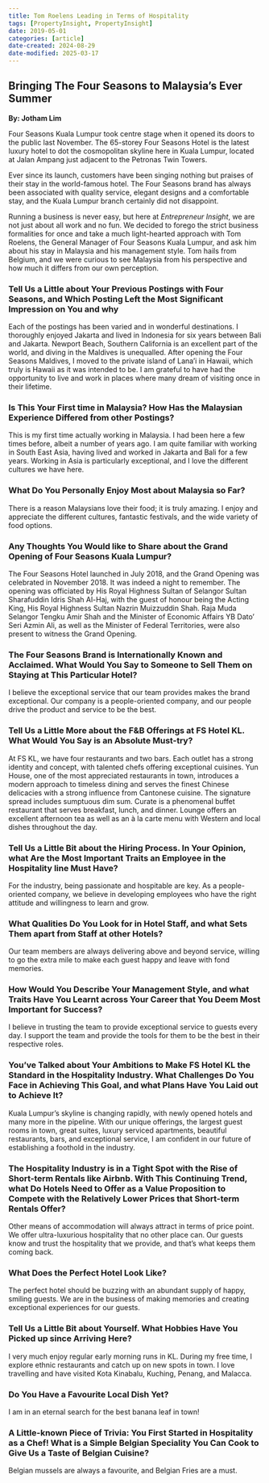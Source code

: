```yaml
---
title: Tom Roelens Leading in Terms of Hospitality
tags: [PropertyInsight, PropertyInsight]
date: 2019-05-01
categories: [article]
date-created: 2024-08-29
date-modified: 2025-03-17
---
```


## Bringing The Four Seasons to Malaysia’s Ever Summer

**By: Jotham Lim**

Four Seasons Kuala Lumpur took centre stage when it opened its doors to the public last November. The 65-storey Four Seasons Hotel is the latest luxury hotel to dot the cosmopolitan skyline here in Kuala Lumpur, located at Jalan Ampang just adjacent to the Petronas Twin Towers.

Ever since its launch, customers have been singing nothing but praises of their stay in the world-famous hotel. The Four Seasons brand has always been associated with quality service, elegant designs and a comfortable stay, and the Kuala Lumpur branch certainly did not disappoint.

Running a business is never easy, but here at _Entrepreneur Insight_, we are not just about all work and no fun. We decided to forego the strict business formalities for once and take a much light-hearted approach with Tom Roelens, the General Manager of Four Seasons Kuala Lumpur, and ask him about his stay in Malaysia and his management style. Tom hails from Belgium, and we were curious to see Malaysia from his perspective and how much it differs from our own perception.

### Tell Us a Little about Your Previous Postings with Four Seasons, and Which Posting Left the Most Significant Impression on You and why

Each of the postings has been varied and in wonderful destinations. I thoroughly enjoyed Jakarta and lived in Indonesia for six years between Bali and Jakarta. Newport Beach, Southern California is an excellent part of the world, and diving in the Maldives is unequalled. After opening the Four Seasons Maldives, I moved to the private island of Lana’i in Hawaii, which truly is Hawaii as it was intended to be. I am grateful to have had the opportunity to live and work in places where many dream of visiting once in their lifetime.

### Is This Your First time in Malaysia? How Has the Malaysian Experience Differed from other Postings?

This is my first time actually working in Malaysia. I had been here a few times before, albeit a number of years ago. I am quite familiar with working in South East Asia, having lived and worked in Jakarta and Bali for a few years. Working in Asia is particularly exceptional, and I love the different cultures we have here.

### What Do You Personally Enjoy Most about Malaysia so Far?

There is a reason Malaysians love their food; it is truly amazing. I enjoy and appreciate the different cultures, fantastic festivals, and the wide variety of food options.

### Any Thoughts You Would like to Share about the Grand Opening of Four Seasons Kuala Lumpur?

The Four Seasons Hotel launched in July 2018, and the Grand Opening was celebrated in November 2018. It was indeed a night to remember. The opening was officiated by His Royal Highness Sultan of Selangor Sultan Sharafuddin Idris Shah Al-Haj, with the guest of honour being the Acting King, His Royal Highness Sultan Nazrin Muizzuddin Shah. Raja Muda Selangor Tengku Amir Shah and the Minister of Economic Affairs YB Dato’ Seri Azmin Ali, as well as the Minister of Federal Territories, were also present to witness the Grand Opening.

### The Four Seasons Brand is Internationally Known and Acclaimed. What Would You Say to Someone to Sell Them on Staying at This Particular Hotel?

I believe the exceptional service that our team provides makes the brand exceptional. Our company is a people-oriented company, and our people drive the product and service to be the best.

### Tell Us a Little More about the F&B Offerings at FS Hotel KL. What Would You Say is an Absolute Must-try?

At FS KL, we have four restaurants and two bars. Each outlet has a strong identity and concept, with talented chefs offering exceptional cuisines. Yun House, one of the most appreciated restaurants in town, introduces a modern approach to timeless dining and serves the finest Chinese delicacies with a strong influence from Cantonese cuisine. The signature spread includes sumptuous dim sum. Curate is a phenomenal buffet restaurant that serves breakfast, lunch, and dinner. Lounge offers an excellent afternoon tea as well as an à la carte menu with Western and local dishes throughout the day.

### Tell Us a Little Bit about the Hiring Process. In Your Opinion, what Are the Most Important Traits an Employee in the Hospitality line Must Have?

For the industry, being passionate and hospitable are key. As a people-oriented company, we believe in developing employees who have the right attitude and willingness to learn and grow.

### What Qualities Do You Look for in Hotel Staff, and what Sets Them apart from Staff at other Hotels?

Our team members are always delivering above and beyond service, willing to go the extra mile to make each guest happy and leave with fond memories.

### How Would You Describe Your Management Style, and what Traits Have You Learnt across Your Career that You Deem Most Important for Success?

I believe in trusting the team to provide exceptional service to guests every day. I support the team and provide the tools for them to be the best in their respective roles.

### You’ve Talked about Your Ambitions to Make FS Hotel KL the Standard in the Hospitality Industry. What Challenges Do You Face in Achieving This Goal, and what Plans Have You Laid out to Achieve It?

Kuala Lumpur’s skyline is changing rapidly, with newly opened hotels and many more in the pipeline. With our unique offerings, the largest guest rooms in town, great suites, luxury serviced apartments, beautiful restaurants, bars, and exceptional service, I am confident in our future of establishing a foothold in the industry.

### The Hospitality Industry is in a Tight Spot with the Rise of Short-term Rentals like Airbnb. With This Continuing Trend, what Do Hotels Need to Offer as a Value Proposition to Compete with the Relatively Lower Prices that Short-term Rentals Offer?

Other means of accommodation will always attract in terms of price point. We offer ultra-luxurious hospitality that no other place can. Our guests know and trust the hospitality that we provide, and that’s what keeps them coming back.

### What Does the Perfect Hotel Look Like?

The perfect hotel should be buzzing with an abundant supply of happy, smiling guests. We are in the business of making memories and creating exceptional experiences for our guests.

### Tell Us a Little Bit about Yourself. What Hobbies Have You Picked up since Arriving Here?

I very much enjoy regular early morning runs in KL. During my free time, I explore ethnic restaurants and catch up on new spots in town. I love travelling and have visited Kota Kinabalu, Kuching, Penang, and Malacca.

### Do You Have a Favourite Local Dish Yet?

I am in an eternal search for the best banana leaf in town!

### A Little-known Piece of Trivia: You First Started in Hospitality as a Chef! What is a Simple Belgian Speciality You Can Cook to Give Us a Taste of Belgian Cuisine?

Belgian mussels are always a favourite, and Belgian Fries are a must.
